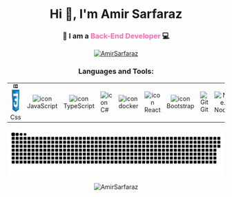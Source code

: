<!-- Header - معرفی -->
<h1 align="center">Hi 👋, I'm Amir Sarfaraz</h1>
<h3 align="center">🎨 I am a <span style="color: #FF69B4;">Back-End Developer</span> 💻</h3>

<!-- Views -->

<!-- Trophy -->
<p align="center"> 
  <a href="https://github.com/ryo-ma/github-profile-trophy">
    <img src="https://github-profile-trophy.vercel.app/?username=AmirSarfaraz" alt="AmirSarfaraz" />
  </a> 
</p>

<!-- Lang -->
<h3 align="center">Languages and Tools:</h3>

<div align="center">
  <table>
    <tr>
      <td align="center" width="90">
        <img src="https://raw.githubusercontent.com/devicons/devicon/master/icons/css3/css3-original-wordmark.svg" alt="css3" width="65" height="65"/> 
        <br>Css
      </td>
      <td align="center" width="90">
        <img src="https://techstack-generator.vercel.app/js-icon.svg" alt="icon" width="65" height="65" />
        <br>JavaScript
      </td>
      <td align="center" width="90">
        <img src="https://techstack-generator.vercel.app/ts-icon.svg" alt="icon" width="65" height="65" />
        <br>TypeScript
      </td>
      <td>
          <img src="https://techstack-generator.vercel.app/csharp-icon.svg" alt="icon" width="67"/>
        <br>C#
      </td>
      <td>
         <img src="https://techstack-generator.vercel.app/docker-icon.svg" alt="icon" width="67"/>
        <br>docker
      </td>
      <td align="center" width="90">
        <img src="https://techstack-generator.vercel.app/react-icon.svg" alt="icon" width="65" height="65" />
        <br>React
      </td>
      <td align="center" width="90">
        <img src="https://upload.wikimedia.org/wikipedia/commons/thumb/b/b2/Bootstrap_logo.svg/2560px-Bootstrap_logo.svg.png" alt="icon" width="55" height="55" />
        <br>Bootstrap
      </td>
      <td align="center" width="90"> 
        <img src="https://techstack-generator.vercel.app/github-icon.svg" width="65" height="65" alt="Git" />
        <br>Git
      </td>      
      <td align="center" width="90">
        <img src="https://cdn-icons-png.flaticon.com/512/919/919825.png" width="55" height="55" alt="Node.js" />
        <br>Node.js
      </td>    
      <td align="center" width="90">
        <img src="https://www.vectorlogo.zone/logos/getpostman/getpostman-icon.svg" alt="postman" width="50" height="50"/> 
        <br>Postman
      </td> 
    </tr> 
  </table>
</div>

<!-- Snake animation center aligned -->
<div align="center">
  <img src="https://github.com/AmirSarfaraz/AmirSarfaraz/blob/main/github-snake-dark.svg" alt="Snake animation" />
</div>

<!-- Stats -->
<p align="center">
  <img src="https://github-readme-stats.vercel.app/api?username=AmirSarfaraz&show_icons=true&locale=en" alt="AmirSarfaraz" />
</p>
